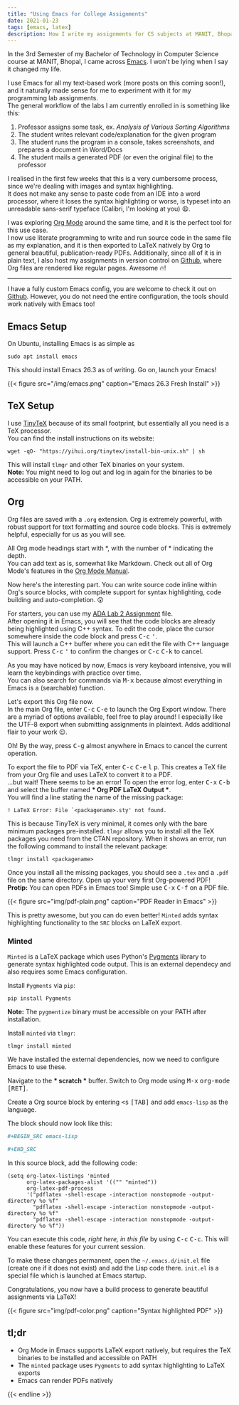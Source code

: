 ```yaml
---
title: "Using Emacs for College Assignments"
date: 2021-01-23
tags: [emacs, latex]
description: How I write my assignments for CS subjects at MANIT, Bhopal.
---
```


In the 3rd Semester of my Bachelor of Technology in Computer Science course at MANIT, Bhopal, I came across [Emacs](https://www.gnu.org/software/emacs/). I won't be lying when I say it changed my life.

I use Emacs for all my text-based work (more posts on this coming soon!), and it naturally made sense for me to experiment with it for my programming lab assignments.  
The general workflow of the labs I am currently enrolled in is something like this:

1. Professor assigns some task, ex. _Analysis of Various Sorting Algorithms_
2. The student writes relevant code/explanation for the given program
3. The student runs the program in a console, takes screenshots, and prepares a document in Word/Docs
4. The student mails a generated PDF (or even the original file) to the professor

I realised in the first few weeks that this is a very cumbersome process, since we're dealing with images and syntax highlighting.  
It does not make any sense to paste code from an IDE into a word processor, where it loses the syntax highlighting or worse, is typeset into an unreadable sans-serif typeface (Calibri, I'm looking at you) :weary:.

I was exploring [Org Mode](https://orgmode.org/) around the same time, and it is the perfect tool for this use case.  
I now use literate programming to write and run source code in the same file as my explanation, and it is then exported to LaTeX natively by Org to general beautiful, publication-ready PDFs.
Additionally, since all of it is in plain text, I also host my assignments in version control on [Github](https://github.com/seshaljain/semester-four/), where Org files are rendered like regular pages. Awesome :fire:!

---

I have a fully custom Emacs config, you are welcome to check it out on [Github](https://github.com/seshaljain/.doom.d). However, you do not need the entire configuration, the tools should work natively with Emacs too!

## Emacs Setup

On Ubuntu, installing Emacs is as simple as

```shell
sudo apt install emacs
```

This should install Emacs 26.3 as of writing. Go on, launch your Emacs!

{{< figure src="/img/emacs.png" caption="Emacs 26.3 Fresh Install" >}}

## TeX Setup

I use [TinyTeX](https://yihui.org/tinytex) because of its small footprint, but essentially all you need is a TeX processor.  
You can find the install instructions on its website:

```shell
wget -qO- "https://yihui.org/tinytex/install-bin-unix.sh" | sh
```

This will install `tlmgr` and other TeX binaries on your system.  
**Note:** You might need to log out and log in again for the binaries to be accessible on your PATH.

## Org

Org files are saved with a `.org` extension. Org is extremely powerful, with robust support for text formatting and source code blocks. This is extremely helpful, especially for us as you will see.

All Org mode headings start with \*, with the number of \* indicating the depth.  
You can add text as is, somewhat like Markdown. Check out all of Org Mode's features in the [Org Mode Manual](https://orgmode.org/manual/).

Now here's the interesting part. You can write source code inline within Org's source blocks, with complete support for syntax highlighting, code building and auto-completion. :astonished:

For starters, you can use my [ADA Lab 2 Assignment](https://github.com/seshaljain/semester-four/blob/main/ada-lab/lab2/191112436.org) file.  
After opening it in Emacs, you will see that the code blocks are already being highlighted using C++ syntax.
To edit the code, place the cursor somewhere inside the code block and press <kbd>C-c</kbd> <kbd>'</kbd>.  
This will launch a C++ buffer where you can edit the file with C++ language support. Press <kbd>C-c</kbd> <kbd>'</kbd> to confirm the changes or <kbd>C-c</kbd> <kbd>C-k</kbd> to cancel.

As you may have noticed by now, Emacs is very keyboard intensive, you will learn the keybindings with practice over time.  
You can also search for commands via <kbd>M-x</kbd> because almost everything in Emacs is a (searchable) function.

Let's export this Org file now.  
In the main Org file, enter <kbd>C-c</kbd> <kbd>C-e</kbd> to launch the Org Export window. There are a myriad of options available, feel free to play around! I especially like the UTF-8 export when submitting assignments in plaintext. Adds additional flair to your work :wink:.

Oh! By the way, press <kbd>C-g</kbd> almost anywhere in Emacs to cancel the current operation.

To export the file to PDF via TeX, enter <kbd>C-c</kbd> <kbd>C-e</kbd> <kbd>l</kbd> <kbd>p</kbd>. This creates a TeX file from your Org file and uses LaTeX to convert it to a PDF.  
…but wait! There seems to be an error! To open the error log, enter <kbd>C-x</kbd> <kbd>C-b</kbd> and select the buffer named **\* Org PDF LaTeX Output \***.  
You will find a line stating the name of the missing package:

`` ! LaTeX Error: File `<packagename>.sty' not found. ``

This is because TinyTeX is very minimal, it comes only with the bare minimum packages pre-installed. `tlmgr` allows you to install all the TeX packages you need from the CTAN repository. When it shows an error, run the following command to install the relevant package:

```shell
tlmgr install <packagename>
```

Once you install all the missing packages, you should see a `.tex` and a `.pdf` file on the same directory. Open up your very first Org-powered PDF!  
**Protip:** You can open PDFs in Emacs too! Simple use <kbd>C-x</kbd> <kbd>C-f</kbd> on a PDF file.

{{< figure src="img/pdf-plain.png" caption="PDF Reader in Emacs" >}}

This is pretty awesome, but you can do even better! `Minted` adds syntax highlighting functionality to the `SRC` blocks on LaTeX export.

### Minted

`Minted` is a LaTeX package which uses Python's [Pygments](https://pygments.org/) library to generate syntax highlighted code output. This is an external dependecy and also requires some Emacs configuration.

Install `Pygments` via `pip`:

```shell
pip install Pygments
```

**Note:** The `pygmentize` binary must be accessible on your PATH after installation.

Install `minted` via `tlmgr`:

```
tlmgr install minted
```

We have installed the external dependencies, now we need to configure Emacs to use these.

Navigate to the **\* scratch \*** buffer. Switch to Org mode using <kbd>M-x</kbd> <kbd>org-mode</kbd> <kbd>[RET]</kbd>.

Create a Org source block by entering <kbd><s</kbd> <kbd>[TAB]</kbd> and add `emacs-lisp` as the language.

The block should now look like this:

```org
#+BEGIN_SRC emacs-lisp

#+END_SRC
```

In this source block, add the following code:

```emacs-lisp
(setq org-latex-listings 'minted
      org-latex-packages-alist '(("" "minted"))
      org-latex-pdf-process
      '("pdflatex -shell-escape -interaction nonstopmode -output-directory %o %f"
        "pdflatex -shell-escape -interaction nonstopmode -output-directory %o %f"
        "pdflatex -shell-escape -interaction nonstopmode -output-directory %o %f"))
```

You can execute this code, _right here, in this file_ by using <kbd>C-c</kbd> <kbd>C-c</kbd>. This will enable these features for your current session.

To make these changes permanent, open the `~/.emacs.d/init.el` file (create one if it does not exist) and add the Lisp code there.
`init.el` is a special file which is launched at Emacs startup.

Congratulations, you now have a build process to generate beautiful assignments via LaTeX!

{{< figure src="img/pdf-color.png" caption="Syntax highlighted PDF" >}}

## tl;dr

- Org Mode in Emacs supports LaTeX export natively, but requires the TeX binaries to be installed and accessible on PATH
- The `minted` package uses `Pygments` to add syntax highlighting to LaTeX exports
- Emacs can render PDFs natively

{{< endline >}}
